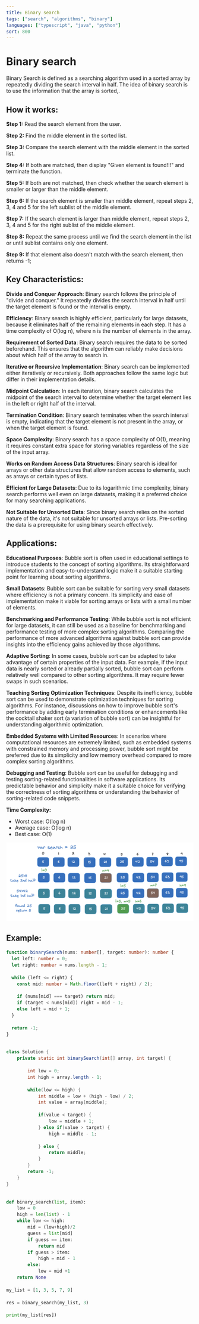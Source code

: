 ```yaml
---
title: Binary search
tags: ["search", "algorithms", "binary"]
languages: ["typescript", "java", "python"]
sort: 800
---
```


# Binary search

Binary Search is defined as a searching algorithm used in a sorted array by repeatedly dividing the search interval in half. The idea of binary search is to use the information that the array is sorted,.

## How it works:

**Step 1:** Read the search element from the user.

**Step 2:** Find the middle element in the sorted list.

**Step 3:** Compare the search element with the middle element in the sorted list.

**Step 4:** If both are matched, then display "Given element is found!!!" and terminate the function.

**Step 5:** If both are not matched, then check whether the search element is smaller or larger than the middle element.

**Step 6:** If the search element is smaller than middle element, repeat steps 2, 3, 4 and 5 for the left sublist of the middle element.

**Step 7:** If the search element is larger than middle element, repeat steps 2, 3, 4 and 5 for the right sublist of the middle element.

**Step 8:** Repeat the same process until we find the search element in the list or until sublist contains only one element.

**Step 9:** If that element also doesn't match with the search element, then returns -1;

## Key Characteristics:

**Divide and Conquer Approach**: Binary search follows the principle of "divide and conquer." It repeatedly divides the search interval in half until the target element is found or the interval is empty.

**Efficiency**: Binary search is highly efficient, particularly for large datasets, because it eliminates half of the remaining elements in each step. It has a time complexity of O(log n), where n is the number of elements in the array.

**Requirement of Sorted Data**: Binary search requires the data to be sorted beforehand. This ensures that the algorithm can reliably make decisions about which half of the array to search in.

**Iterative or Recursive Implementation**: Binary search can be implemented either iteratively or recursively. Both approaches follow the same logic but differ in their implementation details.

**Midpoint Calculation**: In each iteration, binary search calculates the midpoint of the search interval to determine whether the target element lies in the left or right half of the interval.

**Termination Condition**: Binary search terminates when the search interval is empty, indicating that the target element is not present in the array, or when the target element is found.

**Space Complexity**: Binary search has a space complexity of O(1), meaning it requires constant extra space for storing variables regardless of the size of the input array.

**Works on Random Access Data Structures**: Binary search is ideal for arrays or other data structures that allow random access to elements, such as arrays or certain types of lists.

**Efficient for Large Datasets**: Due to its logarithmic time complexity, binary search performs well even on large datasets, making it a preferred choice for many searching applications.

**Not Suitable for Unsorted Data**: Since binary search relies on the sorted nature of the data, it's not suitable for unsorted arrays or lists. Pre-sorting the data is a prerequisite for using binary search effectively.

## Applications:

**Educational Purposes**: Bubble sort is often used in educational settings to introduce students to the concept of sorting algorithms. Its straightforward implementation and easy-to-understand logic make it a suitable starting point for learning about sorting algorithms.

**Small Datasets**: Bubble sort can be suitable for sorting very small datasets where efficiency is not a primary concern. Its simplicity and ease of implementation make it viable for sorting arrays or lists with a small number of elements.

**Benchmarking and Performance Testing**: While bubble sort is not efficient for large datasets, it can still be used as a baseline for benchmarking and performance testing of more complex sorting algorithms. Comparing the performance of more advanced algorithms against bubble sort can provide insights into the efficiency gains achieved by those algorithms.

**Adaptive Sorting**: In some cases, bubble sort can be adapted to take advantage of certain properties of the input data. For example, if the input data is nearly sorted or already partially sorted, bubble sort can perform relatively well compared to other sorting algorithms. It may require fewer swaps in such scenarios.

**Teaching Sorting Optimization Techniques**: Despite its inefficiency, bubble sort can be used to demonstrate optimization techniques for sorting algorithms. For instance, discussions on how to improve bubble sort's performance by adding early termination conditions or enhancements like the cocktail shaker sort (a variation of bubble sort) can be insightful for understanding algorithmic optimization.

**Embedded Systems with Limited Resources**: In scenarios where computational resources are extremely limited, such as embedded systems with constrained memory and processing power, bubble sort might be preferred due to its simplicity and low memory overhead compared to more complex sorting algorithms.

**Debugging and Testing**: Bubble sort can be useful for debugging and testing sorting-related functionalities in software applications. Its predictable behavior and simplicity make it a suitable choice for verifying the correctness of sorting algorithms or understanding the behavior of sorting-related code snippets.

**Time Complexity:**

- Worst case: O(log n)
- Average case: O(log n)
- Best case: O(1)

![Binary search](https://raw.githubusercontent.com/AndersDeath/holy-theory/main/images/binary-search.png)

## Example:

```typescript
function binarySearch(nums: number[], target: number): number {
  let left: number = 0;
  let right: number = nums.length - 1;

  while (left <= right) {
    const mid: number = Math.floor((left + right) / 2);

    if (nums[mid] === target) return mid;
    if (target < nums[mid]) right = mid - 1;
    else left = mid + 1;
  }

  return -1;
}
```

<!-- ignore start -->

```java

class Solution {
    private static int binarySearch(int[] array, int target) {

		int low = 0;
		int high = array.length - 1;

		while(low <= high) {
			int middle = low + (high - low) / 2;
			int value = array[middle];

			if(value < target) {
				low = middle + 1;
			} else if(value > target) {
				high = middle - 1;

			} else {
				return middle;
			}
		}
		return -1;
	}
}
```

```python

def binary_search(list, item):
    low = 0
    high = len(list) - 1
    while low <= high:
        mid = (low+high)/2
        guess = list[mid]
        if guess == item:
            return mid
        if guess > item:
            high = mid - 1
        else:
            low = mid +1
    return None

my_list = [1, 3, 5, 7, 9]

res = binary_search(my_list, 3)

print(my_list[res])
```

<!-- ignore end -->
